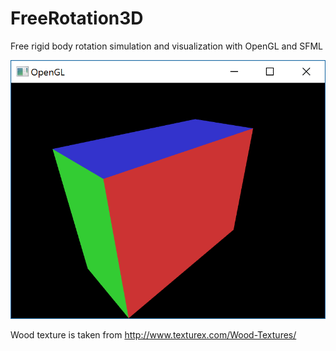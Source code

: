 # FreeRotation3D
Free rigid body rotation simulation and visualization with OpenGL and SFML

![screenshot](https://raw.githubusercontent.com/AlexanderSavochkin/FreeRotation3D/master/FreeRotation3D.png)

Wood texture is taken from http://www.texturex.com/Wood-Textures/